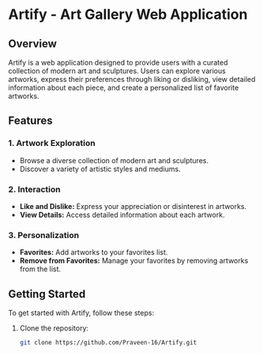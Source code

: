 # Artify - Art Gallery Web Application

## Overview

Artify is a web application designed to provide users with a curated collection of modern art and sculptures. Users can explore various artworks, express their preferences through liking or disliking, view detailed information about each piece, and create a personalized list of favorite artworks.

## Features

### 1. Artwork Exploration

- Browse a diverse collection of modern art and sculptures.
- Discover a variety of artistic styles and mediums.

### 2. Interaction

- **Like and Dislike:** Express your appreciation or disinterest in artworks.
- **View Details:** Access detailed information about each artwork.

### 3. Personalization

- **Favorites:** Add artworks to your favorites list.
- **Remove from Favorites:** Manage your favorites by removing artworks from the list.

## Getting Started

To get started with Artify, follow these steps:

1. Clone the repository:

   ```bash
   git clone https://github.com/Praveen-16/Artify.git 